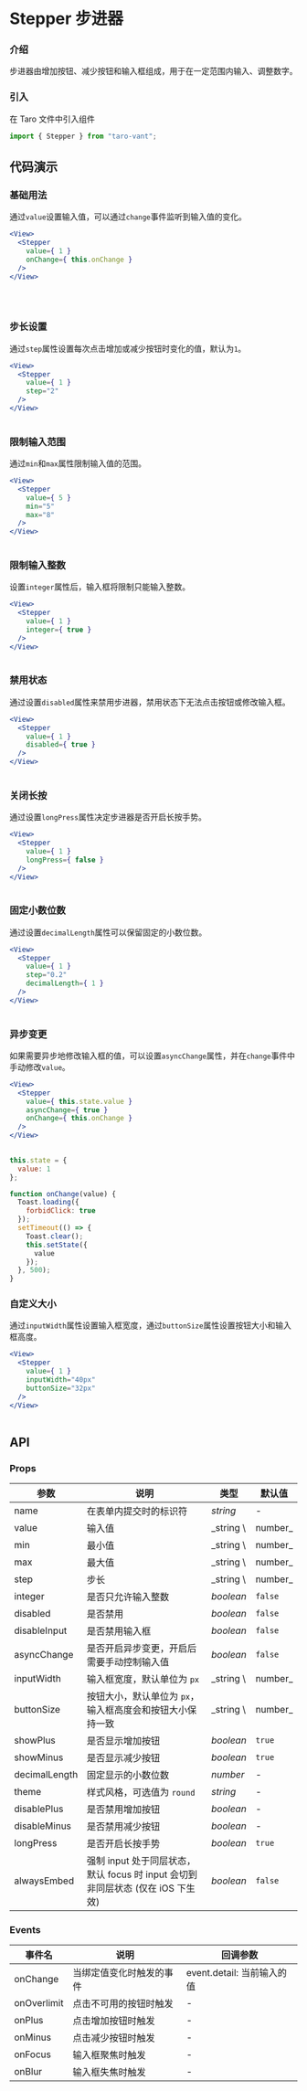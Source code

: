 # Stepper 步进器

### 介绍

步进器由增加按钮、减少按钮和输入框组成，用于在一定范围内输入、调整数字。

### 引入

在 Taro 文件中引入组件

```js
import { Stepper } from "taro-vant"; 
```

## 代码演示

### 基础用法

通过`value`设置输入值，可以通过`change`事件监听到输入值的变化。

```jsx
<View>
  <Stepper
    value={ 1 }
    onChange={ this.onChange }
  />
</View>
 
```

```js
 
```

### 步长设置

通过`step`属性设置每次点击增加或减少按钮时变化的值，默认为`1`。

```jsx
<View>
  <Stepper
    value={ 1 }
    step="2"
  />
</View>
 
```

### 限制输入范围

通过`min`和`max`属性限制输入值的范围。

```jsx
<View>
  <Stepper
    value={ 5 }
    min="5"
    max="8"
  />
</View>
 
```

### 限制输入整数

设置`integer`属性后，输入框将限制只能输入整数。

```jsx
<View>
  <Stepper
    value={ 1 }
    integer={ true }
  />
</View>
 
```

### 禁用状态

通过设置`disabled`属性来禁用步进器，禁用状态下无法点击按钮或修改输入框。

```jsx
<View>
  <Stepper
    value={ 1 }
    disabled={ true }
  />
</View>
 
```

### 关闭长按

通过设置`longPress`属性决定步进器是否开启长按手势。

```jsx
<View>
  <Stepper
    value={ 1 }
    longPress={ false }
  />
</View>
 
```

### 固定小数位数

通过设置`decimalLength`属性可以保留固定的小数位数。

```jsx
<View>
  <Stepper
    value={ 1 }
    step="0.2"
    decimalLength={ 1 }
  />
</View>
 
```

### 异步变更

如果需要异步地修改输入框的值，可以设置`asyncChange`属性，并在`change`事件中手动修改`value`。

```jsx
<View>
  <Stepper
    value={ this.state.value }
    asyncChange={ true }
    onChange={ this.onChange }
  />
</View>
 
```

```js
this.state = {
  value: 1
};

function onChange(value) {
  Toast.loading({
    forbidClick: true
  });
  setTimeout(() => {
    Toast.clear();
    this.setState({
      value
    });
  }, 500);
} 
```

### 自定义大小

通过`inputWidth`属性设置输入框宽度，通过`buttonSize`属性设置按钮大小和输入框高度。

```jsx
<View>
  <Stepper
    value={ 1 }
    inputWidth="40px"
    buttonSize="32px"
  />
</View>
 
```

## API

### Props

| 参数            | 说明                                                     | 类型        | 默认值     |
|---------------|--------------------------------------------------------|-----------|---------|
| name          | 在表单内提交时的标识符                                            | _string_  | -       |
| value         | 输入值                                                    | _string \ | number_ | 最小值 |
| min           | 最小值                                                    | _string \ | number_ | `1` |
| max           | 最大值                                                    | _string \ | number_ | - |
| step          | 步长                                                     | _string \ | number_ | `1` |
| integer       | 是否只允许输入整数                                              | _boolean_ | `false` |
| disabled      | 是否禁用                                                   | _boolean_ | `false` |
| disableInput  | 是否禁用输入框                                                | _boolean_ | `false` |
| asyncChange   | 是否开启异步变更，开启后需要手动控制输入值                                  | _boolean_ | `false` |
| inputWidth    | 输入框宽度，默认单位为 `px`                                       | _string \ | number_ | `32px` |
| buttonSize    | 按钮大小，默认单位为 `px`，输入框高度会和按钮大小保持一致                        | _string \ | number_ | `28px` |
| showPlus      | 是否显示增加按钮                                               | _boolean_ | `true`  |
| showMinus     | 是否显示减少按钮                                               | _boolean_ | `true`  |
| decimalLength | 固定显示的小数位数                                              | _number_  | -       |
| theme         | 样式风格，可选值为 `round`                                      | _string_  | -       |
| disablePlus   | 是否禁用增加按钮                                               | _boolean_ | -       |
| disableMinus  | 是否禁用减少按钮                                               | _boolean_ | -       |
| longPress     | 是否开启长按手势                                               | _boolean_ | `true`  |
| alwaysEmbed   | 强制 input 处于同层状态，默认 focus 时 input 会切到非同层状态 (仅在 iOS 下生效) | _boolean_ | `false` |

### Events

| 事件名         | 说明           | 回调参数                 |
|-------------|--------------|----------------------|
| onChange    | 当绑定值变化时触发的事件 | event.detail: 当前输入的值 |
| onOverlimit | 点击不可用的按钮时触发  | -                    |
| onPlus      | 点击增加按钮时触发    | -                    |
| onMinus     | 点击减少按钮时触发    | -                    |
| onFocus     | 输入框聚焦时触发     | -                    |
| onBlur      | 输入框失焦时触发     | -                    |

